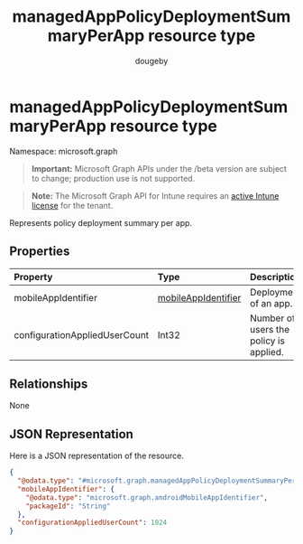 ﻿---
title: "managedAppPolicyDeploymentSummaryPerApp resource type"
description: "Represents policy deployment summary per app."
author: "dougeby"
localization_priority: Normal
ms.prod: "intune"
doc_type: resourcePageType
---

# managedAppPolicyDeploymentSummaryPerApp resource type

Namespace: microsoft.graph

> **Important:** Microsoft Graph APIs under the /beta version are subject to change; production use is not supported.

> **Note:** The Microsoft Graph API for Intune requires an [active Intune license](https://go.microsoft.com/fwlink/?linkid=839381) for the tenant.

Represents policy deployment summary per app.

## Properties

| Property                      | Type                                                                  | Description                            |
| :---------------------------- | :-------------------------------------------------------------------- | :------------------------------------- |
| mobileAppIdentifier           | [mobileAppIdentifier](../resources/intune-mam-mobileappidentifier.md) | Deployment of an app.                  |
| configurationAppliedUserCount | Int32                                                                 | Number of users the policy is applied. |

## Relationships

None

## JSON Representation

Here is a JSON representation of the resource.

<!-- {
  "blockType": "resource",
  "@odata.type": "microsoft.graph.managedAppPolicyDeploymentSummaryPerApp"
}
-->

```json
{
  "@odata.type": "#microsoft.graph.managedAppPolicyDeploymentSummaryPerApp",
  "mobileAppIdentifier": {
    "@odata.type": "microsoft.graph.androidMobileAppIdentifier",
    "packageId": "String"
  },
  "configurationAppliedUserCount": 1024
}
```
